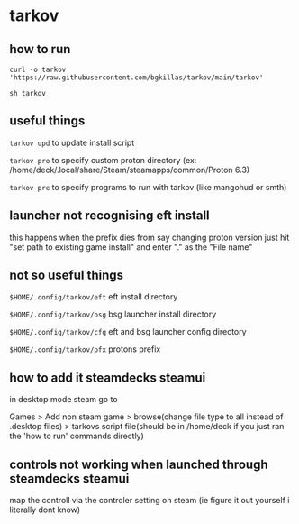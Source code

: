 # tarkov

## how to run

``curl -o tarkov 'https://raw.githubusercontent.com/bgkillas/tarkov/main/tarkov'``

``sh tarkov``

## useful things

``tarkov upd`` to update install script

``tarkov pro`` to specify custom proton directory (ex: /home/deck/.local/share/Steam/steamapps/common/Proton 6.3)

``tarkov pre`` to specify programs to run with tarkov (like mangohud or smth)

## launcher not recognising eft install

this happens when the prefix dies from say changing proton version just hit "set path to existing game install" and enter "." as the "File name"

## not so useful things

``$HOME/.config/tarkov/eft`` eft install directory

``$HOME/.config/tarkov/bsg`` bsg launcher install directory

``$HOME/.config/tarkov/cfg`` eft and bsg launcher config directory

``$HOME/.config/tarkov/pfx`` protons prefix

## how to add it steamdecks steamui

in desktop mode steam go to 

Games > Add non steam game > browse(change file type to all instead of .desktop files) > tarkovs script file(should be in /home/deck if you just ran the 'how to run' commands directly)

## controls not working when launched through steamdecks steamui

map the controll via the controler setting on steam (ie figure it out yourself i literally dont know)
